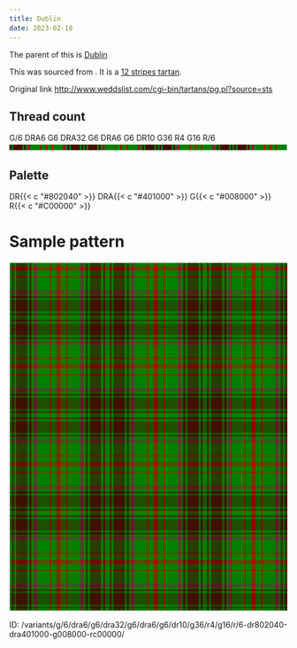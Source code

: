 ```yaml
---
title: Dublin
date: 2023-02-18
---
```

The parent of this is [Dublin](/tartans/g/6/dra6/g6/dra32/g6/dra6/g6/dr10/g36/r4/g16/r/6/)


This was sourced from <no value>.  It is a [12 stripes tartan](/stripes/stripes12/).

Original link http://www.weddslist.com/cgi-bin/tartans/pg.pl?source=sts

## Thread count
G/6 DRA6 G6 DRA32 G6 DRA6 G6 DR10 G36 R4 G16 R/6
![Sett](sett.png)

## Palette
DR{{< c "#802040" >}} DRA{{< c "#401000" >}} G{{< c "#008000" >}} R{{< c "#C00000" >}}

# Sample pattern

![Tartan detail](tartan.png "G/6 DRA6 G6 DRA32 G6 DRA6 G6 DR10 G36 R4 G16 R/6 tartan")

ID: /variants/g/6/dra6/g6/dra32/g6/dra6/g6/dr10/g36/r4/g16/r/6-dr802040-dra401000-g008000-rc00000/